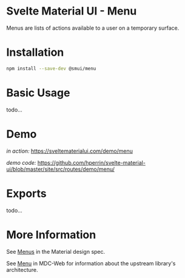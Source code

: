 # Svelte Material UI - Menu

Menus are lists of actions available to a user on a temporary surface.

# Installation

```sh
npm install --save-dev @smui/menu
```

# Basic Usage

todo...

# Demo

_in action:_ https://sveltematerialui.com/demo/menu

_demo code:_ https://github.com/hperrin/svelte-material-ui/blob/master/site/src/routes/demo/menu/

# Exports

todo...

# More Information

See [Menus](https://material.io/components/menus) in the Material design spec.

See [Menu](https://github.com/material-components/material-components-web/tree/v10.0.0/packages/mdc-menu) in MDC-Web for information about the upstream library's architecture.
